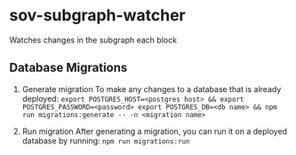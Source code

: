 # sov-subgraph-watcher
Watches changes in the subgraph each block

## Database Migrations

1. Generate migration
   To make any changes to a database that is already deployed: `export POSTGRES_HOST=<postgres host> && export POSTGRES_PASSWORD=<password> export POSTGRES_DB=<db name> && npm run migrations:generate -- -n <migration name>`

2. Run migration
   After generating a migration, you can run it on a deployed database by running: `npm run migrations:run`